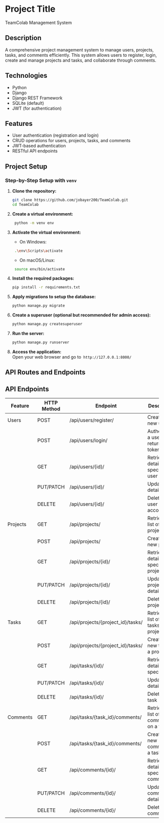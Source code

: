 # Project Title

TeamColab Management System

## Description

A comprehensive project management system to manage users, projects, tasks, and comments efficiently. This system allows users to register, login, create and manage projects and tasks, and collaborate through comments.

## Technologies

- Python
- Django
- Django REST Framework
- SQLite (default)
- JWT (for authentication)

## Features

- User authentication (registration and login)
- CRUD operations for users, projects, tasks, and comments
- JWT-based authentication
- RESTful API endpoints

## Project Setup

### Step-by-Step Setup with `venv`

1. **Clone the repository:**

   ```bash
   git clone https://github.com/jobayer200/TeamColab.git
   cd TeamColab
   ```

2. **Create a virtual environment:**
   ```bash
    python -m venv env
   ```
3. **Activate the virtual environment:**
   - On Windows:
   ```bash
    .\env\Scripts\activate
   ```
   - On macOS/Linux:
   ```bash
    source env/bin/activate
   ```
4. **Install the required packages:**
   ```bash
   pip install -r requirements.txt
   ```
5. **Apply migrations to setup the database:**
   ```bash
   python manage.py migrate
   ```
6. **Create a superuser (optional but recommended for admin access):**
   ```bash
   python manage.py createsuperuser
   ```
7. **Run the server:**
   ```bash
   python manage.py runserver
   ```
8. **Access the application:** <br>
   Open your web browser and go to` http://127.0.0.1:8000/`

## API Routes and Endpoints

## API Endpoints

| Feature  | HTTP Method | Endpoint                          | Description                               |
| -------- | ----------- | --------------------------------- | ----------------------------------------- |
| Users    | POST        | /api/users/register/              | Create a new user                         |
|          | POST        | /api/users/login/                 | Authenticate a user and return a token    |
|          | GET         | /api/users/{id}/                  | Retrieve details of a specific user       |
|          | PUT/PATCH   | /api/users/{id}/                  | Update user details                       |
|          | DELETE      | /api/users/{id}/                  | Delete a user account                     |
| Projects | GET         | /api/projects/                    | Retrieve a list of all projects           |
|          | POST        | /api/projects/                    | Create a new project                      |
|          | GET         | /api/projects/{id}/               | Retrieve details of a specific project    |
|          | PUT/PATCH   | /api/projects/{id}/               | Update project details                    |
|          | DELETE      | /api/projects/{id}/               | Delete a project                          |
| Tasks    | GET         | /api/projects/{project_id}/tasks/ | Retrieve a list of all tasks in a project |
|          | POST        | /api/projects/{project_id}/tasks/ | Create a new task in a project            |
|          | GET         | /api/tasks/{id}/                  | Retrieve details of a specific task       |
|          | PUT/PATCH   | /api/tasks/{id}/                  | Update task details                       |
|          | DELETE      | /api/tasks/{id}/                  | Delete a task                             |
| Comments | GET         | /api/tasks/{task_id}/comments/    | Retrieve a list of all comments on a task |
|          | POST        | /api/tasks/{task_id}/comments/    | Create a new comment on a task            |
|          | GET         | /api/comments/{id}/               | Retrieve details of a specific comment    |
|          | PUT/PATCH   | /api/comments/{id}/               | Update comment details                    |
|          | DELETE      | /api/comments/{id}/               | Delete a comment                          |
